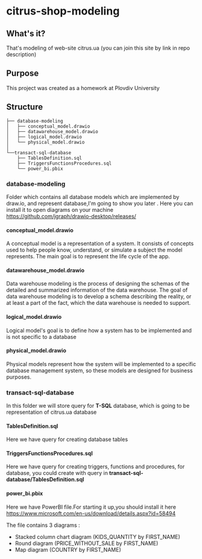 # citrus-shop-modeling

## What's it?

That's modeling of web-site citrus.ua (you can join this site by link in repo description) 

## Purpose 

This project was created as a homework at Plovdiv University

## Structure 

```
├── database-modeling                    
│   ├── conceptual_model.drawio         
│   ├── datawarehouse_model.drawio         
│   ├── logical_model.drawio               
│   └── physical_model.drawio
│
└──transact-sql-database
    ├── TablesDefinition.sql   
    ├── TriggersFunctionsProcedures.sql 
    └── power_bi.pbix   
```

### database-modeling 

Folder which contains all database models which are implemented by draw.io, and represent database,I'm going to show you later . Here you can install it to open diagrams on your machine https://github.com/jgraph/drawio-desktop/releases/

#### conceptual_model.drawio

A conceptual model is a representation of a system. It consists of concepts used to help people know, understand, or simulate a subject the model represents. The main goal is to represent the life cycle of the app. 

#### datawarehouse_model.drawio

Data warehouse modeling is the process of designing the schemas of the detailed and summarized information of the data warehouse. The goal of data warehouse modeling is to develop a schema describing the reality, or at least a part of the fact, which the data warehouse is needed to support.

#### logical_model.drawio 

Logical model's goal is to define how a system has to be implemented and is not specific to a database

#### physical_model.drawio

Physical models represent how the system will be implemented to a specific database management system, so these models are designed for business purposes.


### transact-sql-database

In this folder we will store query for  **T-SQL** database,  which is going to be representation of citrus.ua database 

#### TablesDefinition.sql

Here we have query for creating database tables

#### TriggersFunctionsProcedures.sql 

Here we have query for creating triggers, functions and procedures, for database, you could create with query in **transact-sql-database/TablesDefinition.sql** 

#### power_bi.pbix

Here we have PowerBI file.For starting it up,you should install it here https://www.microsoft.com/en-us/download/details.aspx?id=58494 

The file contains 3 diagrams :

- Stacked column chart diagram (KIDS_QUANTITY by FIRST_NAME)
- Round diagram (PRICE_WITHOUT_SALE by FIRST_NAME)
- Map diagram (COUNTRY by FIRST_NAME)
